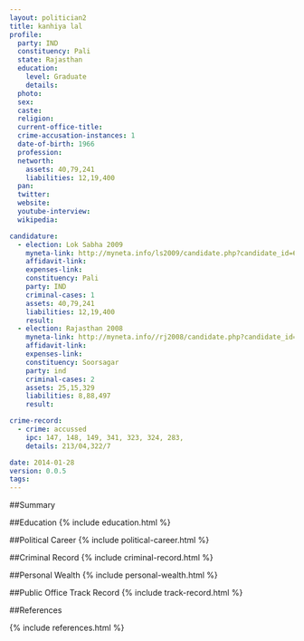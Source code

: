 ```yaml
---
layout: politician2
title: kanhiya lal
profile: 
  party: IND
  constituency: Pali
  state: Rajasthan
  education: 
    level: Graduate
    details: 
  photo: 
  sex: 
  caste: 
  religion: 
  current-office-title: 
  crime-accusation-instances: 1
  date-of-birth: 1966
  profession: 
  networth: 
    assets: 40,79,241
    liabilities: 12,19,400
  pan: 
  twitter: 
  website: 
  youtube-interview: 
  wikipedia: 

candidature: 
  - election: Lok Sabha 2009
    myneta-link: http://myneta.info/ls2009/candidate.php?candidate_id=6313
    affidavit-link: 
    expenses-link: 
    constituency: Pali 
    party: IND
    criminal-cases: 1
    assets: 40,79,241
    liabilities: 12,19,400
    result:  
  - election: Rajasthan 2008
    myneta-link: http://myneta.info//rj2008/candidate.php?candidate_id=530
    affidavit-link: 
    expenses-link: 
    constituency: Soorsagar 
    party: ind
    criminal-cases: 2
    assets: 25,15,329
    liabilities: 8,88,497
    result:  

crime-record: 
  - crime: accussed
    ipc: 147, 148, 149, 341, 323, 324, 283,
    details: 213/04,322/7 

date: 2014-01-28
version: 0.0.5
tags: 
---
```

##Summary


##Education
{% include education.html %}


##Political Career
{% include political-career.html %}


##Criminal Record
{% include criminal-record.html %}


##Personal Wealth
{% include personal-wealth.html %}


##Public Office Track Record
{% include track-record.html %}


##References


{% include references.html %}